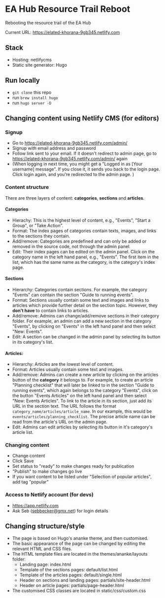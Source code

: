 # EA Hub Resource Trail Reboot

Rebooting the resource trail of the EA Hub

Current URL: https://elated-khorana-9gb345.netlify.com

## Stack
* Hosting: netlifycms
* Static site generator: Hugo

## Run locally
* ```git clone``` this repo
* run ```brew install hugo```
* run ```hugo server -D```

## Changing content using Netlify CMS (for editors)

### Signup  
* Go to https://elated-khorana-9gb345.netlify.com/admin/
* Signup with email address and password
* Follow link sent to your email. If it doesn't redirect to admin page, go to https://elated-khorana-9gb345.netlify.com/admin/ again
* (When logging in next time, you might get a "Logged in as [Your username] message". If you close it, it   sends you back to the login page. Click login again, and you're redirected to the admin page. )

### Content structure  
There are three layers of content: **categories**, **sections** and **articles**.  

#### Categories
* Hierachy: This is the highest level of content, e.g., "Events", "Start a Group", or "Take Action".
* Format: The index pages of categories contain texts, images, and links to the sections they contain.  
* Add/remove: Categories are predefined and can only be added or removed in the source code, not through the admin panel.  
* Edit: Their index pages can be edited on the admin panel. Click on the category name in the left hand panel, e.g., "Events". The first item in the list, which has the same name as the category, is the category's index page.

#### Sections
* Hierarchy: Categories contain sections. For example, the category "Events" can contain the section "Guide to running events".
* Format: Sections usually contain some text and images and links to articles which provide further detail on the section topic. However, they **don't have** to contain links to articles.
* Add/remove: Admins can change/add/remove sections in their category folder. For example, an admin can add a new section in the category "Events", by clicking on "Events" in the left hand panel and then select "New: Events".
* Edit: A section can be changed in the admin panel by selecting its button in its category's list.  

#### Articles:
* Hierarchy: Articles are the lowest level of content.
* Format: Articles usually contain some text and images.
* Add/remove: Admins can create a new article by clicking on the articles button of the **category** it belongs to. For example, to create an article "Planning checklist" that will later be linked to in the section "Guide to running events", which again belongs to the category "Events", click on the button "Events Articles" on the left hand panel and then select "New: Events Articles". To link to the article in its section, just add its URL in the section text. The URL follows the format ```category_name/articles/article_name```. In our example, this would be ```events/articles/planning_checklist```. The precise article name can be read from the article's URL on the admin page.  
* Edit: Admins can edit articles by selecting its button in it's category's article list.  

### Changing content
* Change content
* Click Save
* Set status to "ready" to make changes ready for publication
* "Publish" to make changes go live
* If you want content to be listed under "Selection of popular articles", add tag "popular"

### Access to Netlify account (for devs)
* https://app.netlify.com
* Ask Seb (sebbecker@gmx.net) for login details

## Changing structure/style
* The page is based on Hugo's ananke theme, and then customised.
* The basic appearance of the page can be changed by editing the relevant HTML and CSS files.
* The HTML template files are located in the themes/ananke/layouts folder:
  * Landing page: index.html
  * Template of the sections pages: default/list.html
  * Template of the articles pages: default/single.html
  * Header on sections and landing pages: partials/site-header.html
  * Header on article pages: partials/page-header.html  
* The customised CSS classes are located in static/css/custom.css
